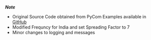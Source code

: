***Note***
- Original Source Code obtained from PyCom Examples available in [GitHub](https://github.com/pycom/pycom-libraries/tree/master/examples/lopy-lopy)
- Modified Frequncy for India and set Spreading Factor to 7
- Minor changes to logging and messages
